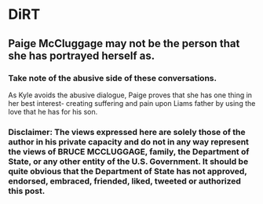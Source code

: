 # DiRT

## Paige McCluggage may not be the person that she has portrayed herself as. 

### Take note of the abusive side of these conversations. 
As Kyle avoids the abusive dialogue, Paige proves that she has one thing in her best interest-
creating suffering and pain upon Liams father by using the love that he has for his son. 

### Disclaimer: The views expressed here are solely those of the author in his private capacity and do not in any way represent the views of BRUCE MCCLUGGAGE, family, the Department of State, or any other entity of the U.S. Government. It should be quite obvious that the Department of State has not approved, endorsed, embraced, friended, liked, tweeted or authorized this post.

